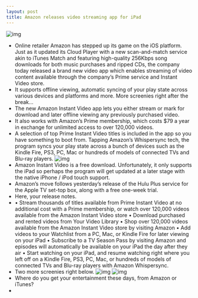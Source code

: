 ```yaml
---
layout: post
title: Amazon releases video streaming app for iPad
---
```

![img](http://media.idownloadblog.com/wp-content/uploads/2012/08/Amazon-Instant-Video-for-iOS-iPad-screenshot-001.jpg)
* Online retailer Amazon has stepped up its game on the iOS platform. Just as it updated its Cloud Player with a new scan-and-match service akin to iTunes Match and featuring high-quality 256Kbps song downloads for both music purchases and ripped CDs, the company today released a brand new video app which enables streaming of video content available through the company’s Prime service and Instant Video store.
* It supports offline viewing, automatic syncing of your play state across various devices and platforms and more. More screenies right after the break…
* The new Amazon Instant Video app lets you either stream or mark for download and later offline viewing any previously purchased video.
* It also works with Amazon’s Prime membership, which costs $79 a year in exchange for unlimited access to over 120,000 videos.
* A selection of top Prime Instant Video titles is included in the app so you have something to boot from. Tapping Amazon’s Whispersync tech, the program syncs your play state across a bunch of devices such as the Kindle Fire, PS3, PC, Mac or hundreds of models of connected TVs and Blu-ray players.
![img](http://media.idownloadblog.com/wp-content/uploads/2012/08/Amazon-Instant-Video-for-iOS-iPad-screenshot-002.jpg)
* Amazon Instant Video is a free download. Unfortunately, it only supports the iPad so perhaps the program will get updated at a later stage with the native iPhone / iPod touch support.
* Amazon’s move follows yesterday’s release of the Hulu Plus service for the Apple TV set-top box, along with a free one-week trial.
* Here, your release notes.
* • Stream thousands of titles available from Prime Instant Video at no additional cost with a Prime membership, or watch over 120,000 videos available from the Amazon Instant Video store • Download purchased and rented videos from Your Video Library • Shop over 120,000 videos available from the Amazon Instant Video store by visiting Amazon • Add videos to your Watchlist from a PC, Mac, or Kindle Fire for later viewing on your iPad • Subscribe to a TV Season Pass by visiting Amazon and episodes will automatically be available on your iPad the day after they air • Start watching on your iPad, and resume watching right where you left off on a Kindle Fire, PS3, PC, Mac, or hundreds of models of connected TVs and Blu-ray players with Amazon Whispersync.
* Two more screenies right below.
![img](http://media.idownloadblog.com/wp-content/uploads/2012/08/Amazon-Instant-Video-for-iOS-iPad-screenshot-004.jpg)
![img](http://media.idownloadblog.com/wp-content/uploads/2012/08/Amazon-Instant-Video-for-iOS-iPad-screenshot-003.jpg)
* Where do you get your entertainment these days, from Amazon or iTunes?
*  

